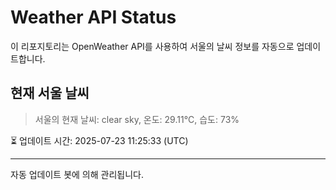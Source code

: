 
# Weather API Status

이 리포지토리는 OpenWeather API를 사용하여 서울의 날씨 정보를 자동으로 업데이트합니다.

## 현재 서울 날씨
> 서울의 현재 날씨: clear sky, 온도: 29.11°C, 습도: 73%

⏳ 업데이트 시간: 2025-07-23 11:25:33 (UTC)

---
자동 업데이트 봇에 의해 관리됩니다.
